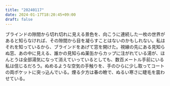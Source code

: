 ```yaml
---
title: "20240117"
date: 2024-01-17T18:20:45+09:00
draft: false
---
```


ブラインドの隙間から切れ切れに見える景色を、向こうに連続した一枚の世界があると知らなければ、その隙間から目を凝らすことはないのかもしれない。私はそれを知っているから、ブラインドをあげて窓を開けた。視線の先にある見知らぬ窓、あの中に見える、誰かの見知らぬ薬缶からカップに注がれている湯が、ほんとうは全部湯気になって消えていっているとしても、数百メートル手前にいる私は信じるだろう。ぬめるような空気の手触りを、手のひらに少し取ってコートの両ポケットに突っ込んでいる。煙る夕方は春の瞼で、ぬるい寒さに睫毛を震わせている。
